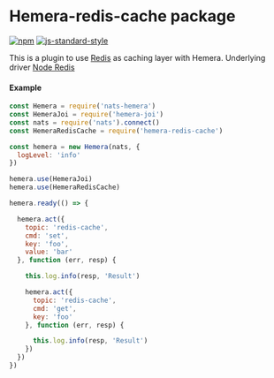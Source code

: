 # Hemera-redis-cache package

[![npm](https://img.shields.io/npm/v/hemera-redis-cache.svg?maxAge=3600)](https://www.npmjs.com/package/hemera-redis-cache)
[![js-standard-style](https://img.shields.io/badge/code%20style-standard-brightgreen.svg)](http://standardjs.com)

This is a plugin to use [Redis](https://redis.io/) as caching layer with Hemera. Underlying driver [Node Redis](https://github.com/NodeRedis/node_redis)

#### Example

```js
const Hemera = require('nats-hemera')
const HemeraJoi = require('hemera-joi')
const nats = require('nats').connect()
const HemeraRedisCache = require('hemera-redis-cache')

const hemera = new Hemera(nats, {
  logLevel: 'info'
})

hemera.use(HemeraJoi)
hemera.use(HemeraRedisCache)

hemera.ready(() => {

  hemera.act({
    topic: 'redis-cache',
    cmd: 'set',
    key: 'foo',
    value: 'bar'
  }, function (err, resp) {

    this.log.info(resp, 'Result')

    hemera.act({
      topic: 'redis-cache',
      cmd: 'get',
      key: 'foo'
    }, function (err, resp) {

      this.log.info(resp, 'Result')
    })
  })
})
```
